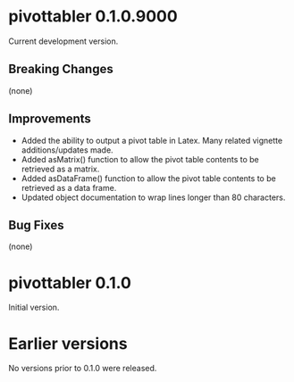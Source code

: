 pivottabler 0.1.0.9000
================

Current development version.

Breaking Changes
----------------

(none)

Improvements
----------------

* Added the ability to output a pivot table in Latex.  Many related vignette additions/updates made.
* Added asMatrix() function to allow the pivot table contents to be retrieved as a matrix.
* Added asDataFrame() function to allow the pivot table contents to be retrieved as a data frame.
* Updated object documentation to wrap lines longer than 80 characters. 

Bug Fixes
----------------

(none)

pivottabler 0.1.0
================

Initial version.

Earlier versions
================

No versions prior to 0.1.0 were released.
